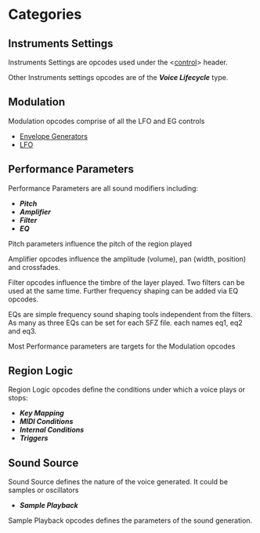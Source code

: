 ---
---
# Categories

## Instruments Settings

Instruments Settings are opcodes used under the <[control](/headers/control)>
header.

Other Instruments settings opcodes are of the
***Voice Lifecycle*** type.

## Modulation

Modulation opcodes comprise of all the LFO and EG controls

- [Envelope Generators](/types/envelope_generators)
- [LFO](/types/lfo)

## Performance Parameters

Performance Parameters are all sound modifiers including:

- ***Pitch***
- ***Amplifier***
- ***Filter***
- ***EQ***

Pitch parameters influence the pitch of the region played

Amplifier opcodes influence the amplitude (volume), pan (width, position)
and crossfades.

Filter opcodes influence the timbre of the layer played. Two filters can be used
at the same time. Further frequency shaping can be added via EQ opcodes.

EQs are simple frequency sound shaping tools independent from the filters.
As many as three EQs can be set for each SFZ file. each names eq1, eq2 and eq3.

Most Performance parameters are targets for the Modulation opcodes

## Region Logic

Region Logic opcodes define the conditions under which a voice plays or stops:

- ***Key Mapping***
- ***MIDI Conditions***
- ***Internal Conditions***
- ***Triggers***

## Sound Source

Sound Source defines the nature of the voice generated.
It could be samples or oscillators

- ***Sample Playback***

Sample Playback opcodes defines the parameters of the sound generation.
